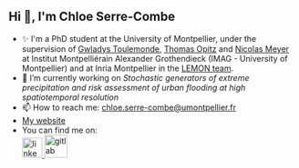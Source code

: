 
## Hi 👋, I'm Chloe Serre-Combe
 
- ✨ I'm a PhD student at the University of Montpellier, under the supervision of [Gwladys Toulemonde](https://imag.umontpellier.fr/~toulemonde/index.html), [Thomas Opitz](https://biosp.mathnum.inrae.fr/homepage-thomas-opitz) and [Nicolas Meyer](https://sites.google.com/view/nicolasmeyer/accueil) at Institut Montpelliérain Alexander Grothendieck (IMAG - University of Montpellier) and at Inria Montpellier in the [LEMON team](https://team.inria.fr/lemon/).
- 🔭 I’m currently working on *Stochastic generators of extreme precipitation and risk assessment of urban flooding at high spatiotemporal resolution*
- 📫 How to reach me: chloe.serre-combe@umontpellier.fr
- [My website](https://chloesrcb.github.io/)
- You can find me on:
  <div align="left"> 
  <a href="https://www.linkedin.com/in/chloe-serre-combe-886647185" target="_blank">
    <img src="https://img.shields.io/static/v1?message=LinkedIn&logo=linkedin&label=&color=20B0A8&logoColor=white&labelColor=&style=for-the-badge" height="35" alt="linkedin logo"  />
  </a>
  <a href="https://gitlab.com/cserre-combe" target="_blank">
    <img src="https://about.gitlab.com/images/press/logo/png/gitlab-icon-rgb.png" height="40" alt="gitlab logo"  />
  </a>
</div>


<!-- <div align="center">
 <img src="https://github-readme-stats.vercel.app/api?username=chloesrcb&hide_title=false&hide_rank=false&show_icons=true&include_all_commits=true&count_private=true&disable_animations=false&theme=rose_pine&locale=en&hide_border=true" height="150" alt="stats graph"  /> 
  <img src="https://github-readme-stats.vercel.app/api/top-langs?username=chloesrcb&locale=en&hide_title=false&layout=compact&card_width=320&langs_count=5&theme=rose_pine&hide_border=true" height="150" alt="languages graph"  />
</div> -->

